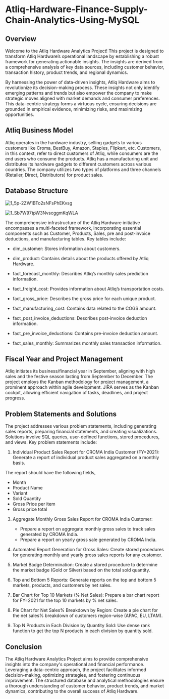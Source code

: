 # Atliq-Hardware-Finance-Supply-Chain-Analytics-Using-MySQL

## Overview


Welcome to the Atliq Hardware Analytics Project! This project is designed to transform Atliq Hardware’s operational landscape by establishing a robust framework for generating actionable insights. The insights are derived from a comprehensive analysis of key data sources, including customer behavior, transaction history, product trends, and regional dynamics.

By harnessing the power of data-driven insights, Atliq Hardware aims to revolutionize its decision-making process. These insights not only identify emerging patterns and trends but also empower the company to make strategic moves aligned with market demands and consumer preferences. This data-centric strategy forms a virtuous cycle, ensuring decisions are grounded in empirical evidence, minimizing risks, and maximizing opportunities.

## Atliq Business Model


Atliq operates in the hardware industry, selling gadgets to various customers like Croma, BestBuy, Amazon, Staples, Flipkart, etc. Customers, in this context, refer to direct customers of Atliq, while consumers are the end users who consume the products. Atliq has a manufacturing unit and distributes its hardware gadgets to different customers across various countries. The company utilizes two types of platforms and three channels (Retailer, Direct, Distributors) for product sales.




## Database Structure


![1_5p-2ZW1BTo2sNFsPhEKvsg](https://github.com/sahooraghunath/Atliq-Hardware-Finance-Supply-Chain-Analytics-Using-MySQL/assets/119792506/34a8956b-d352-441a-8687-35f41b6efb22)


![1_Sb7W97tpW3NvscggmKqWLA](https://github.com/sahooraghunath/Atliq-Hardware-Finance-Supply-Chain-Analytics-Using-MySQL/assets/119792506/87b97ea4-2542-46d6-b1e6-338d916c7529)

The comprehensive infrastructure of the Atliq Hardware initiative encompasses a multi-faceted framework, incorporating essential components such as Customer, Products, Sales, pre and post-invoice deductions, and manufacturing tables. Key tables include:

* dim_customer: Stores information about customers.

* dim_product: Contains details about the products offered by Atliq Hardware.

* fact_forecast_monthly: Describes Atliq’s monthly sales prediction information.

* fact_freight_cost: Provides information about Atliq’s transportation costs.

* fact_gross_price: Describes the gross price for each unique product.

* fact_manufacturing_cost: Contains data related to the COGS amount.

* fact_post_invoice_deductions: Describes post-invoice deduction information.

* fact_pre_invoice_deductions: Contains pre-invoice deduction amount.

* fact_sales_monthly: Summarizes monthly sales transaction information.

## Fiscal Year and Project Management
Atliq initiates its business/financial year in September, aligning with high sales and the festive season lasting from September to December. The project employs the Kanban methodology for project management, a prominent approach within agile development. JIRA serves as the Kanban cockpit, allowing efficient navigation of tasks, deadlines, and project progress.

## Problem Statements and Solutions


The project addresses various problem statements, including generating sales reports, preparing financial statements, and creating visualizations. Solutions involve SQL queries, user-defined functions, stored procedures, and views. Key problem statements include:

1. Individual Product Sales Report for CROMA India Customer (FY=2021): Generate a report of individual product sales aggregated on a monthly basis.
   
  The report should have the following fields,
  *	Month
  *	Product Name
  *	Variant
  *	Sold Quantity
  *	Gross Price per item
  *	Gross price total


3. Aggregate Monthly Gross Sales Report for CROMA India Customer:
   * Prepare a report on aggregate monthly gross sales to track sales generated by CROMA India.
   * Prepare a report on yearly gross sale generated by CROMA India.
     

5. Automated Report Generation for Gross Sales: Create stored procedures for generating monthly and yearly gross sales reports for any customer.
       
6. Market Badge Determination: Create a stored procedure to determine the market badge (Gold or Silver) based on the total sold quantity.

7. Top and Bottom 5 Reports: Generate reports on the top and bottom 5 markets, products, and customers by net sales.

8. Bar Chart for Top 10 Markets (% Net Sales): Prepare a bar chart report for FY=2021 for the top 10 markets by % net sales.

9. Pie Chart for Net Sales% Breakdown by Region: Create a pie chart for the net sales% breakdown of customers region-wise (APAC, EU, LTAM).

10. Top N Products in Each Division by Quantity Sold: Use dense rank function to get the top N products in each division by quantity sold.

## Conclusion
The Atliq Hardware Analytics Project aims to provide comprehensive insights into the company's operational and financial performance. Leveraging a data-centric approach, the project facilitates informed decision-making, optimizing strategies, and fostering continuous improvement. The structured database and analytical methodologies ensure a thorough understanding of customer behavior, product trends, and market dynamics, contributing to the overall success of Atliq Hardware.
